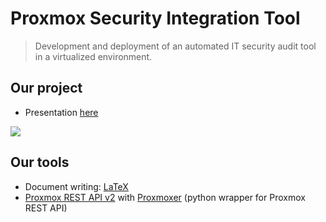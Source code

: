 # Proxmox Security Integration Tool
> Development and deployment of an automated IT security audit tool in a virtualized environment.

## Our project

- Presentation [here](https://github.com/HackademINT/Proxmox-Security-Integration-Tool/blob/master/documents/1-Project-Validation/validation.pdf)

![](https://github.com/HackademINT/Proxmox-Security-Integration-Tool/blob/master/documents/0-Ressources/images/schema.png)

## Our tools 
- Document writing: [LaTeX](https://www.latex-project.org/)
- [Proxmox REST API v2](https://pve.proxmox.com/pve-docs/api-viewer/) with [Proxmoxer](https://github.com/swayf/proxmoxer) (python wrapper for Proxmox REST API)
